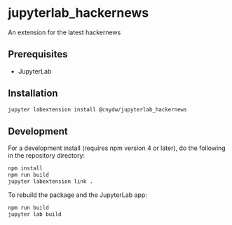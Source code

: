 # jupyterlab_hackernews

An extension for the latest hackernews


## Prerequisites

* JupyterLab

## Installation

```bash
jupyter labextension install @cnydw/jupyterlab_hackernews
```

## Development

For a development install (requires npm version 4 or later), do the following in the repository directory:

```bash
npm install
npm run build
jupyter labextension link .
```

To rebuild the package and the JupyterLab app:

```bash
npm run build
jupyter lab build
```

